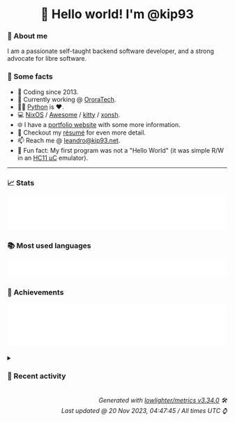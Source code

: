 <!-- README template, populated using this action:
     https://github.com/kip93/kip93/blob/main/.github/workflows/readme.yml. -->

<h1 align="center">👋 Hello world! I'm @kip93</h1> <!-- LOGIN => username -->

### 👤 About me

I am a passionate self-taught backend software developer, and a strong advocate for libre software.


### 💬 Some facts

* 📅 Coding since 2013.
* 💼 Currently working @ [OroraTech](https://ororatech.com/).
* 👨‍💻 [Python](https://github.com/search?q=user%3Akip93&l=python) is ❤️. <!-- LOGIN => username -->
* 💻 [NixOS](https://github.com/NixOS/) /
     [Awesome](https://github.com/awesomeWM/) /
     [kitty](https://github.com/kovidgoyal/kitty/) /
     [xonsh](https://github.com/xonsh/).
* 🌐 I have a [portfolio website](https://kip93.net/) with some more information.
* 📝 Checkout my [résumé](https://kip93.net/resume/) for even more detail.
* 📫 Reach me @ [leandro@kip93.net](mailto:leandro@kip93.net).
* 🎲 Fun fact: My first program was not a "Hello World" (it was simple R/W in an [HC11 µC](https://en.wikipedia.org/wiki/68HC11) emulator).


-----------------------------------------------------------------------------------------------------------------------


### 📈 Stats

![](./stats.svg)


### 📚 Most used languages <!-- by percentage, in decreasing order -->

![](./languages.svg)


### 🏅 Achievements

![](./achievements.svg)


<details> <!-- Last activity -->
<!-- Almost verbatim copy of https://github.com/lowlighter/metrics/blob/latest/source/templates/markdown/partials/activity.ejs, but restructured to be foldable. -->
<summary><h3>📰 Recent activity</h3></summary>

* 🌟 Starred [yuzu-emu/yuzu](https://github.com/yuzu-emu/yuzu)
  * *On 16 Nov 2023, 20:41:33*
* 🌟 Starred [infinisil/sanix](https://github.com/infinisil/sanix)
  * *On 16 Nov 2023, 12:56:55*
* 💬 Commented on [#249535 python3Packages.pycyphal &amp; python3Packages.pyuavcan: init pycyphal at 1.15.2 &amp; deprecate pyuavcan](https://github.com/NixOS/nixpkgs/issues/249535) from [NixOS/nixpkgs](https://github.com/NixOS/nixpkgs)
  * *On 14 Nov 2023, 11:47:32*
* 💬 Commented on [#249535 python3Packages.pycyphal &amp; python3Packages.pyuavcan: init pycyphal at 1.15.2 &amp; deprecate pyuavcan](https://github.com/NixOS/nixpkgs/issues/249535) from [NixOS/nixpkgs](https://github.com/NixOS/nixpkgs)
  * *On 14 Nov 2023, 11:28:37*
</details>


<h6 align="right"><em>
    Generated with <a href="https://github.com/lowlighter/metrics/tree/latest/">lowlighter/metrics v3.34.0</a> 🛠️<br> <!-- VERSION => MAJOR.minor.patch -->
    Last updated @ 20 Nov 2023, 04:47:45 / All times UTC ⌚ <!-- meta.generated => DD/MM/YYYY, hh:mm -->
</em></h6>

